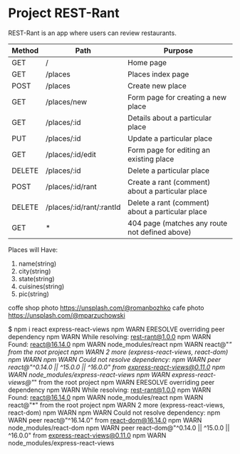 # Project REST-Rant

REST-Rant is an app where users can review restaurants.

| Method      | Path        | Purpose   |
| ----------- | ----------- | --------- |
| GET         |      /      | Home page |
| GET         |      /places       | Places index page |
| POST        |      /places       | Create new place |
| GET         |      /places/new       | Form page for creating a new place |
| GET         |      /places/:id       | Details about a particular place |
| PUT         |      /places/:id       | Update a particular place |
| GET         |      /places/:id/edit       | Form page for editing an existing place |
| DELETE      |      /places/:id       | Delete a particular place |
| POST        |      /places/:id/rant       | Create a rant (comment) about a particular place |
| DELETE      |      /places/:id/rant/:rantId       | Delete a rant (comment) about a particular place |
| GET         |      *       | 404 page (matches any route not defined above) |

Places will Have:
1. name(string)
2. city(string)
3. state(string)
4. cuisines(string)
5. pic(string)

coffe shop photo https://unsplash.com/@romanbozhko
cafe photo https://unsplash.com/@mparzuchowski

$ npm i react express-react-views
npm WARN ERESOLVE overriding peer dependency
npm WARN While resolving: rest-rant@1.0.0
npm WARN Found: react@16.14.0
npm WARN node_modules/react
npm WARN   react@"*" from the root project
npm WARN   2 more (express-react-views, react-dom)
npm WARN
npm WARN Could not resolve dependency:
npm WARN peer react@"^0.14.0 || ^15.0.0 || ^16.0.0" from express-react-views@0.11.0
npm WARN node_modules/express-react-views
npm WARN   express-react-views@"*" from the root project
npm WARN ERESOLVE overriding peer dependency
npm WARN While resolving: rest-rant@1.0.0
npm WARN Found: react@16.14.0
npm WARN node_modules/react
npm WARN   react@"*" from the root project
npm WARN   2 more (express-react-views, react-dom)
npm WARN
npm WARN Could not resolve dependency:
npm WARN peer react@"^16.14.0" from react-dom@16.14.0
npm WARN node_modules/react-dom
npm WARN   peer react-dom@"^0.14.0 || ^15.0.0 || ^16.0.0" from express-react-views@0.11.0
npm WARN   node_modules/express-react-views


